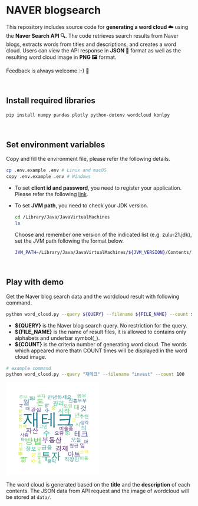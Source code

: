 # NAVER blogsearch

This repository includes source code for **generating a word cloud ☁️** using the **Naver Search API 🔍**. The code retrieves search results from Naver blogs, extracts words from titles and descriptions, and creates a word cloud. Users can view the API response in **JSON 📃** format as well as the resulting word cloud image in **PNG 🖼️** format.

Feedback is always welcome :-) 🌠

<br>

## Install required libraries

```bash
pip install numpy pandas plotly python-dotenv wordcloud konlpy
```

<br />

## Set environment variables

Copy and fill the environment file, please refer the following details.

```bash
cp .env.example .env # Linux and macOS
copy .env.example .env # Windows
```

- To set **client id and password**, you need to register your application. Please refer the following [link](https://developers.naver.com/apps/#/register).

- To set **JVM path**, you need to check your JDK version.
  ```bash
  cd /Library/Java/JavaVirtualMachines
  ls
  ```
  Choose and remember one version of the indicated list (e.g. zulu-21.jdk), set the JVM path following the format below.
  ```bash
  JVM_PATH=/Library/Java/JavaVirtualMachines/${JVM_VERSION}/Contents/Home/bin/java'
  ```

<br />

## Play with demo

Get the Naver blog search data and the wordcloud result with following command.

```bash
python word_cloud.py --query ${QUERY} --filename ${FILE_NAME} --count ${COUNT}
```

- **${QUERY}** is the Naver blog search query. No restriction for the query.
- **${FILE_NAME}** is the name of result files, it is allowed to contains only alphabets and underbar symbol(\_).
- **${COUNT}** is the criteria number of generating word cloud. The words which appeared more thatn COUNT times will be displayed in the word cloud image.

```bash
# example command
python word_cloud.py --query "재테크" --filename "invest" --count 100
```

<img src="word_cloud.png" width="50%" height="50%"/>

The word cloud is generated based on the **title** and the **description** of each contents.
The JSON data from API request and the image of wordcloud will be stored at `data/`.
